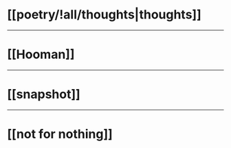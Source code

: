 # [[poetry/!all/thoughts|thoughts]]

---
# [[Hooman]]

---
# [[snapshot]]

---
# [[not for nothing]]